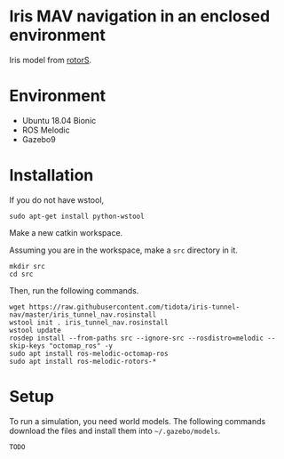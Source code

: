 # Iris MAV navigation in an enclosed environment

Iris model from [rotorS](https://github.com/ethz-asl/rotors_simulator).

# Environment

- Ubuntu 18.04 Bionic
- ROS Melodic
- Gazebo9

# Installation

If you do not have wstool,
```
sudo apt-get install python-wstool
```

Make a new catkin workspace.

Assuming you are in the workspace, make a `src` directory in it.
```
mkdir src
cd src
```

Then, run the following commands.
```
wget https://raw.githubusercontent.com/tidota/iris-tunnel-nav/master/iris_tunnel_nav.rosinstall
wstool init . iris_tunnel_nav.rosinstall
wstool update
rosdep install --from-paths src --ignore-src --rosdistro=melodic --skip-keys "octomap_ros" -y
sudo apt install ros-melodic-octomap-ros
sudo apt install ros-melodic-rotors-*
```

# Setup

To run a simulation, you need world models.
The following commands download the files and install them into `~/.gazebo/models`.

```
TODO
```
